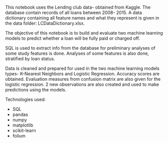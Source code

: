 This notebook uses the Lending club data- obtained from Kaggle. The database contain records of all loans between 2008- 2015.
A data dictionary containing all feature names and what they represent is given in the data folder: LCDataDictionary.xlsx.

The objective of this notebook is to build and evaluate two machine learning models to predict whether a loan will be fully paid or charged off. 

SQL is used to extract info from the database for preliminary analyses of some study features is done.
Analyses of some features is also done, stratified by loan status.

Data is cleaned and prepared for used in the two machine learning models types- K-Nearest Neighbors and Logistic Regression.
Accuracy scores are obtained. Evaluation measures from confusion matrix are also given for the logistic regression.
2 new observations are also created and used to make predictions using the models.

Technologies used:
- SQL
- pandas
- numpy
- matplotlib
- scikit-learn
- folium



